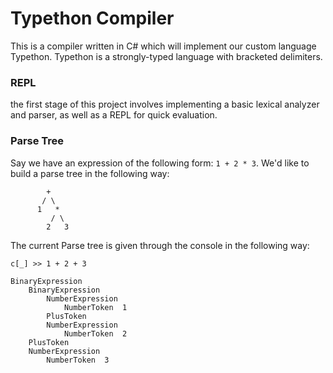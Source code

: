 ﻿# Typethon Compiler 

This is a compiler written in C# which will implement our custom language Typethon.
Typethon is a strongly-typed language with bracketed delimiters. 

### REPL 
the first stage of this project involves implementing a basic lexical analyzer 
and parser, as well as a REPL for quick evaluation.

### Parse Tree
Say we have an expression of the following form: `1 + 2 * 3`. We'd like to build
a parse tree in the following way: 
```
        +
       / \
      1   *
         / \
        2   3
```     

The current Parse tree is given through the console in the following way:
```
c[_] >> 1 + 2 + 3

BinaryExpression
    BinaryExpression
        NumberExpression
            NumberToken  1  
        PlusToken
        NumberExpression
            NumberToken  2
    PlusToken
    NumberExpression
        NumberToken  3
```


